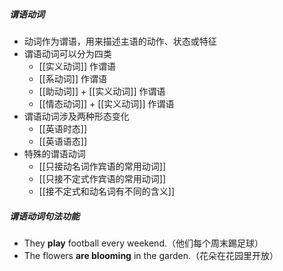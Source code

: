 ##### 谓语动词
- 动词作为谓语，用来描述主语的动作、状态或特征
- 谓语动词可以分为四类
	- [[实义动词]] 作谓语
	- [[系动词]] 作谓语
	- [[助动词]] + [[实义动词]] 作谓语
	- [[情态动词]] + [[实义动词]] 作谓语
- 谓语动词涉及两种形态变化
	- [[英语时态]]
	- [[英语语态]]
- 特殊的谓语动词
	- [[只接动名词作宾语的常用动词]]
	- [[只接不定式作宾语的常用动词]]
	- [[接不定式和动名词有不同的含义]]
##### 谓语动词句法功能
- They **play** football every weekend.（他们每个周末踢足球）
- The flowers **are blooming** in the garden.（花朵在花园里开放）
